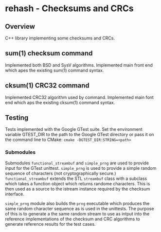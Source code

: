 # rehash - Checksums and CRCs

## Overview
C++ library implementing some checksums and CRCs.

## sum(1) checksum command
Implemented both BSD and SysV algorithms.
Implemented main front end which apes the existing sum(1) command syntax.

## cksum(1) CRC32 command
Implemented CRC32 algorithm used by command.
Implemented main font end which aps the existing cksum(1) command syntax.

## Testing
Tests implemented with the Google GTest suite.
Set the environment variable GTEST_DIR to the path to the Google GTest directory or pass it on the command line to CMake:
    `cmake -DGTEST_DIR:STRING=<path>`

### Submodules
Submodules `functional_streambuf` and `simple_prng` are used to provide input for the GTest unittest. `simple_prng` is used to provide a simple random sequence of characters (not cryptographically secure.) `functional_streambuf` extends the STL `streambuf` class with a subclass which takes a function object which returns randome characters. This is then used as a source to the istream instance required by the checksum interface.

`simple_prng` module also builds the `prng` executable which produces the same random character sequence as is used in the unittests. The purpose of this is to generate a the same random stream to use as intput into the reference implementations of the checksum and CRC algorithms to generate reference results for the test cases.